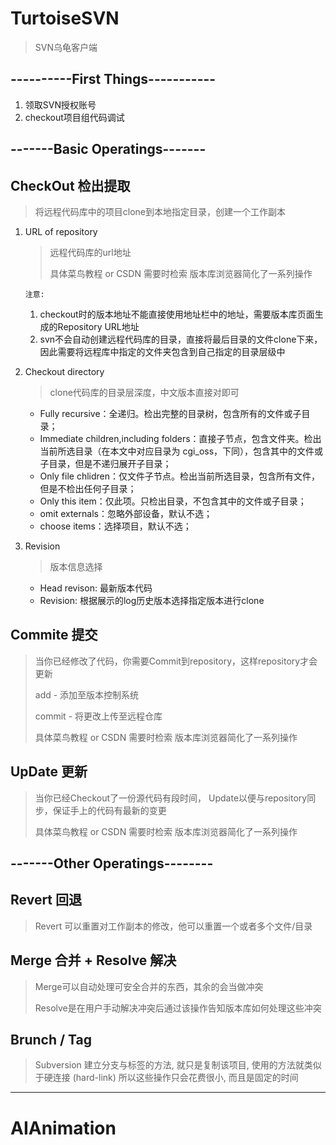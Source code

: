 # TurtoiseSVN

>  SVN乌龟客户端

## ----------First Things-----------

1. 领取SVN授权账号
2. checkout项目组代码调试

## -------Basic Operatings-------

## CheckOut 检出提取

> 将远程代码库中的项目clone到本地指定目录，创建一个工作副本

1. URL of repository

   > 远程代码库的url地址
   >
   > 具体菜鸟教程 or CSDN 需要时检索 版本库浏览器简化了一系列操作

   `注意:`

   1. checkout时的版本地址不能直接使用地址栏中的地址，需要版本库页面生成的Repository URL地址
   2. svn不会自动创建远程代码库的目录，直接将最后目录的文件clone下来，因此需要将远程库中指定的文件夹包含到自己指定的目录层级中

2. Checkout directory

   > clone代码库的目录层深度，中文版本直接对即可

   - Fully recursive：全递归。检出完整的目录树，包含所有的文件或子目录；
   - Immediate children,including folders：直接子节点，包含文件夹。检出当前所选目录（在本文中对应目录为 cgi_oss，下同），包含其中的文件或子目录，但是不递归展开子目录；
   - Only file chlidren：仅文件子节点。检出当前所选目录，包含所有文件，但是不检出任何子目录；
   - Only this item：仅此项。只检出目录，不包含其中的文件或子目录；
   - omit externals：忽略外部设备，默认不选；
   - choose items：选择项目，默认不选；

3. Revision

   > 版本信息选择

   - Head revison: 最新版本代码
   - Revision: 根据展示的log历史版本选择指定版本进行clone

## Commite 提交

> 当你已经修改了代码，你需要Commit到repository，这样repository才会更新
>
> add -  添加至版本控制系统 
>
> commit - 将更改上传至远程仓库
>
> 具体菜鸟教程 or CSDN 需要时检索 版本库浏览器简化了一系列操作

## UpDate 更新

> 当你已经Checkout了一份源代码有段时间， Update以便与repository同步，保证手上的代码有最新的变更
>
> 具体菜鸟教程 or CSDN 需要时检索 版本库浏览器简化了一系列操作

## -------Other Operatings--------

## Revert 回退

> Revert 可以重置对工作副本的修改，他可以重置一个或者多个文件/目录

## Merge 合并 + Resolve 解决

> Merge可以自动处理可安全合并的东西，其余的会当做冲突
>
> Resolve是在用户手动解决冲突后通过该操作告知版本库如何处理这些冲突

## Brunch / Tag

> Subversion 建立分支与标签的方法, 就只是复制该项目, 使用的方法就类似于硬连接 (hard-link) 所以这些操作只会花费很小, 而且是固定的时间

- - -

# AIAnimation

